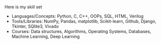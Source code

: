
Here is my skill set
<!---  armory with the following weapons: --->

* Languages/Concepts: Python, C, C++, OOPs, SQL, HTML, Verilog
* Tools/Libraries: NumPy, Pandas, matplotlib, Scikit-learn, Github, Django, Tkinter, SQlite3, Vivado
* Courses: Data structures, Algorithms, Operating Systems, Databases, Machine Learning, Deep Learning
